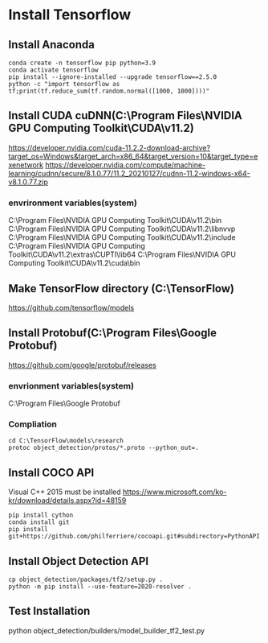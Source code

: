 # Install Tensorflow
## Install Anaconda
~~~
conda create -n tensorflow pip python=3.9
conda activate tensorflow
pip install --ignore-installed --upgrade tensorflow==2.5.0
python -c "import tensorflow as tf;print(tf.reduce_sum(tf.random.normal([1000, 1000])))"
~~~
## Install CUDA cuDNN(C:\Program Files\NVIDIA GPU Computing Toolkit\CUDA\v11.2\) 
https://developer.nvidia.com/cuda-11.2.2-download-archive?target_os=Windows&target_arch=x86_64&target_version=10&target_type=exenetwork
https://developer.nvidia.com/compute/machine-learning/cudnn/secure/8.1.0.77/11.2_20210127/cudnn-11.2-windows-x64-v8.1.0.77.zip
### envrironment variables(system)
C:\Program Files\NVIDIA GPU Computing Toolkit\CUDA\v11.2\bin
C:\Program Files\NVIDIA GPU Computing Toolkit\CUDA\v11.2\libnvvp
C:\Program Files\NVIDIA GPU Computing Toolkit\CUDA\v11.2\include
C:\Program Files\NVIDIA GPU Computing Toolkit\CUDA\v11.2\extras\CUPTI\lib64
C:\Program Files\NVIDIA GPU Computing Toolkit\CUDA\v11.2\cuda\bin
## Make TensorFlow directory (C:\TensorFlow)
https://github.com/tensorflow/models
## Install Protobuf(C:\Program Files\Google Protobuf)
https://github.com/google/protobuf/releases 
### envrionment variables(system)
C:\Program Files\Google Protobuf
### Compliation
~~~
cd C:\TensorFlow\models\research
protoc object_detection/protos/*.proto --python_out=.
~~~
## Install COCO API
Visual C++ 2015 must be installed
https://www.microsoft.com/ko-kr/download/details.aspx?id=48159
~~~
pip install cython
conda install git
pip install git+https://github.com/philferriere/cocoapi.git#subdirectory=PythonAPI
~~~
## Install Object Detection API
~~~
cp object_detection/packages/tf2/setup.py .
python -m pip install --use-feature=2020-resolver .
~~~
## Test Installation
python object_detection/builders/model_builder_tf2_test.py
